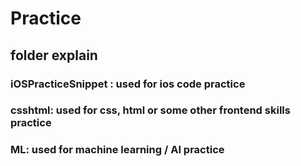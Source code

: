 # Practice

## folder explain

### iOSPracticeSnippet : used for ios code practice

### csshtml: used for css, html or some other frontend skills practice

### ML: used for machine learning / AI practice
